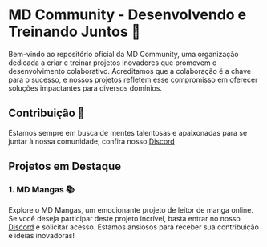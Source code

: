 # MD Community - Desenvolvendo e Treinando Juntos 🚀
Bem-vindo ao repositório oficial da MD Community, uma organização dedicada a criar e treinar projetos inovadores que promovem o desenvolvimento colaborativo. Acreditamos que a colaboração é a chave para o sucesso, e nossos projetos refletem esse compromisso em oferecer soluções impactantes para diversos domínios.

## Contribuição 🤝
Estamos sempre em busca de mentes talentosas e apaixonadas para se juntar à nossa comunidade, confira nosso [Discord](https://discord.com/invite/TTJjPrmPN3) 

## Projetos em Destaque
### 1. MD Mangas 📚
Explore o MD Mangas, um emocionante projeto de leitor de manga online. Se você deseja participar deste projeto incrível, basta entrar no nosso [Discord](https://discord.com/invite/TTJjPrmPN3) e solicitar acesso. Estamos ansiosos para receber sua contribuição e ideias inovadoras!

